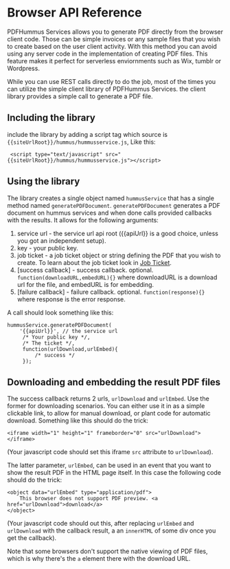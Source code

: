 
# Browser API Reference

PDFHummus Services allows you to generate PDF directly from the browser client code. 
Those can be simple invoices or any sample files that you wish to create based on the user client activity.
With this method  you can avoid using any server code in the implementation of creating PDF files. 
This feature makes it perfect for serverless enviornments such as Wix, tumblr or Wordpress.

While you can use REST calls directly to do the job, most of the times you can utilize the simple client library of PDFHummus Services. the client library provides
a simple call to generate a PDF file.


## Including the library

include the library by adding a script tag which source is `{{siteUrlRoot}}/hummus/hummusservice.js`, Like this:

````
 <script type="text/javascript" src="{{siteUrlRoot}}/hummus/hummusservice.js"></script>
 ````

## Using the library

The library creates a single object named `hummusService` that has a single method named `generatePDFDocument`.
`generatePDFDocument` generates a PDF document on hummus services and when done calls provided callbacks with the results.
It allows for the following arguments:

1. service url - the service url api root ({{apiUrl}} is a good choice, unless you got an independent setup).
2. key - your public key.
3. job ticket - a job ticket object or string defining the PDF that you wish to create. To learn about the job ticket look in [Job Ticket](/documentation/job-ticket).
4. [success callback] - success callback. optional. `function(downloadURL,embedURL){}` where downloadURL is a download url for the file, and embedURL is for embedding.
5. [failure callback] - failure callback. optional. `function(response){}` where response is the error response.

A call should look something like this:

````
hummusService.generatePDFDocument( 
    '{{apiUrl}}', // the service url                           
     /* Your public key */,
     /* The ticket */,
     function(urlDownload,urlEmbed){
         /* success */
     });
````

## Downloading and embedding the result PDF files

The success callback returns 2 urls, `urlDownload` and `urlEmbed`. Use the former for downloading scenarios. You can either use it in as a simple clickable link, to allow for manual download,
or plant code for automatic download. Something like this should do the trick:
````
<iframe width="1" height="1" frameborder="0" src="urlDownload"></iframe>
````
(Your javascript code should set this iframe `src` attribute to `urlDownload`).

The latter parameter, `urlEmbed`, can be used in an event that you want to show the result PDF in the HTML page itself. In this case the following code should do the trick:
````
<object data="urlEmbed" type="application/pdf">
    This browser does not support PDF preview. <a href="urlDownload">download</a> 
</object>
````
(Your javascript code should out this, after replacing `urlEmbed` and `urlDownload` with the callback result, a an `innerHTML` of some div once you get the callback).

Note that some browsers don't support the native viewing of PDF files, which is why there's the `a` element there with the download URL.